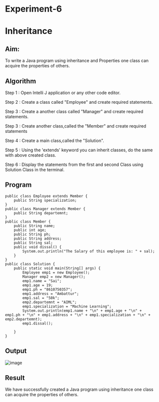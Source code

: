 # Experiment-6

# Inheritance

## Aim:
  To write a Java program using inheritance and Properties one class can acquire the properties of others.
  
## Algorithm

Step 1 : Open Intelli J application or any other code editor.

Step 2 : Create a class called "Employee" and create required statements.

Step 3 : Create a another class called "Manager" and create required statements.

Step 3 : Create another class,called the "Member" and create required statements

Step 4 : Create a main class,called the "Solution".

Step 5 : Using the 'extends' keyword you can inherit classes, do the same with above created class.

Step 6 : Display the statements from the first and second Class using Solution Class in the terminal.

## Program

```
public class Employee extends Member {
    public String specialization;
}
public class Manager extends Member {
    public String departemnt;
}
public class Member {
    public String name;
    public int age;
    public String ph;
    public String address;
    public String sal;
    public void dissal() {
        System.out.println("The Salary of this employee is: " + sal);
    }
}
public class Solution {
    public static void main(String[] args) {
        Employee emp1 = new Employee();
        Manager emp2 = new Manager();
        emp1.name = "Sai";
        emp1.age = 19;
        emp1.ph = "8610750357";
        emp1.address = "Ambattur";
        emp1.sal = "50k";
        emp2.departemnt = "AIML";
        emp1.specialization = "Machine Learning";
        System.out.println(emp1.name + "\n" + emp1.age + "\n" + emp1.ph + "\n" + emp1.address + "\n" + emp1.specialization + "\n" + emp2.departemnt);
        emp1.dissal();

    }
}
```

## Output
![image](https://github.com/SaiDarshan2003/Experiment-6/assets/94692595/7232395e-68c4-4047-b845-4f8f6bb4d9e6)

## Result 
  We have successfully created a Java program using inheritance one class can acquire the properties of others.
